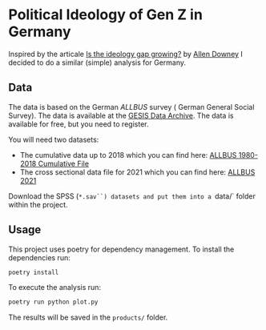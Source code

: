 # Political Ideology of Gen Z in Germany
Inspired by the articale [Is the ideology gap growing?](https://www.allendowney.com/blog/2024/01/28/is-the-ideology-gap-growing/) by [Allen Downey](https://www.allendowney.com/wp/) I decided to do a similar (simple) analysis for Germany.

## Data
The data is based on the German *ALLBUS* survey ( German General Social Survey). The data is available at the [GESIS Data Archive](https://www.gesis.org/en/allbus/allbus-home). The data is available for free, but you need to register. 

You will need two datasets:
- The cumulative data up to 2018 which you can find here: [ALLBUS 1980-2018 Cumulative File](https://search.gesis.org/research_data/ZA5276)
- The cross sectional data file for 2021 which you can find here: [ALLBUS 2021](https://search.gesis.org/research_data/ZA5282)

Download the SPSS (`*.sav``) datasets and put them into a `data/` folder within the project.

## Usage
This project uses poetry for dependency management. To install the dependencies run:
```bash
poetry install
```

To execute the analysis run:
```bash
poetry run python plot.py
```

The results will be saved in the `products/` folder.